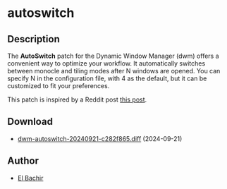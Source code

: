 autoswitch
============

Description
-----------

The **AutoSwitch** patch for the Dynamic Window Manager (dwm)
offers a convenient way to optimize your workflow.
It automatically switches between monocle and tiling modes after N windows are opened.
You can specify N in the configuration file, with 4 as the default,
but it can be customized to fit your preferences.

This patch is inspired by a Reddit post [this post](https://www.reddit.com/r/suckless/comments/1fk6ogn/dwm_auto_monocle_mode/).

Download
--------
* [dwm-autoswitch-20240921-c282f865.diff](dwm-autoswitch-20240921-c282f865.diff) (2024-09-21)

Author
------
* [El Bachir](mailto:bachiralfa@gmail.com)
